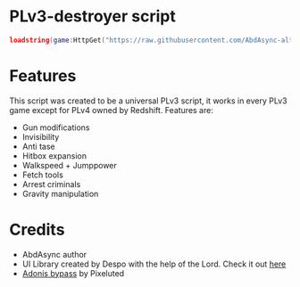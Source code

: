 # PLv3-destroyer script
```lua
loadstring(game:HttpGet("https://raw.githubusercontent.com/AbdAsync-alt/PLv3/refs/heads/main/main.lua"))()
```

# Features
This script was created to be a universal PLv3 script, it works in every PLv3 game except for PLv4 owned by Redshift. Features are:
- Gun modifications
- Invisibility
- Anti tase
- Hitbox expansion
- Walkspeed + Jumppower
- Fetch tools
- Arrest criminals
- Gravity manipulation

# Credits
- AbdAsync author
- UI Library created by Despo with the help of the Lord. Check it out [here](https://github.com/depthso/Dear-ReGui)
- [Adonis bypass](https://github.com/Pixeluted/adoniscries) by Pixeluted


